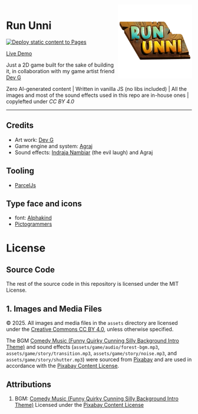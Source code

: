 <img src="assets/logo.png" width="200px" align=right>

# Run Unni


[![Deploy static content to Pages](https://github.com/bRuttaZz/run-unni/actions/workflows/static-site.yml/badge.svg)](https://github.com/bRuttaZz/run-unni/actions/workflows/static-site.yml)

[Live Demo](https://brutt.site/run-unni)

Just a 2D game built for the sake of building it, in collaboration with my game artist friend [Dev G](https://devgnair.art)

Zero AI-generated content | Written in vanilla JS (no libs included) | All the images and most of the sound effects used in this repo are in-house ones | copylefted under *CC BY 4.0*

---

## Credits
- Art work: [Dev G](https://devgnair.art)
- Game engine and system: [Agraj](https://brutt.site)
- Sound effects: [Indraja Nambiar](https://in.linkedin.com/in/indrajanambiar) (the evil laugh) and Agraj

## Tooling
- [ParcelJs](https://parceljs.org/)

## Type face and icons
- font: [Alphakind](https://github.com/bRuttaZz/run-unni/blob/main/assets/game/fonts/MoreInfo.txt)
- [Pictogrammers](https://pictogrammers.com/)

# License

## Source Code
The rest of the source code in this repository is licensed under the MIT License.

## 1. Images and Media Files

© 2025. All images and media files in the `assets` directory are licensed under the [Creative Commons CC BY 4.0](https://creativecommons.org/licenses/by/4.0/), unless otherwise specified.

The BGM [Comedy Music (Funny Quirky Cunning Silly Background Intro Theme)](https://pixabay.com/music/happy-childrens-tunes-comedy-music-funny-quirky-cunning-silly-background-intro-theme-274541/) and sound effects (`assets/game/audio/forest-bgm.mp3`, `assets/game/story/transition.mp3`, `assets/game/story/noise.mp3`, and `assets/game/story/shutter.mp3`) were sourced from [Pixabay](https://pixabay.com/) and are used in accordance with the [Pixabay Content License](https://pixabay.com/service/license-summary/).

## Attributions

1. BGM: [Comedy Music (Funny Quirky Cunning Silly Background Intro Theme)](https://pixabay.com/music/happy-childrens-tunes-comedy-music-funny-quirky-cunning-silly-background-intro-theme-274541/)
   Licensed under the [Pixabay Content License](https://pixabay.com/service/license-summary/)
